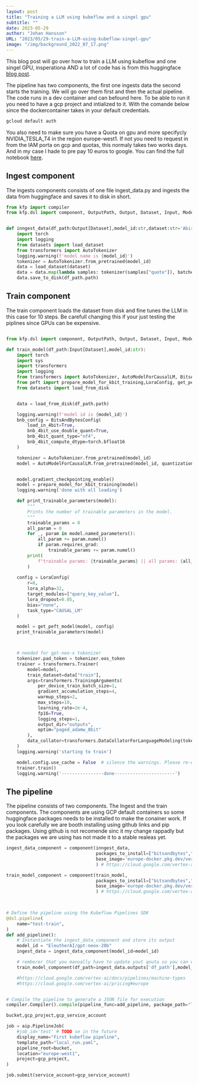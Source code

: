 ```yaml
---
layout: post
title: "Training a LLM using kubeflow and a singel gpu"
subtitle: ""
date: 2023-05-29
author: "Johan Hansson"
URL: "2023/05/29-train-a-LLM-using-kubeflow-singel-gpu"
image: "/img/background_2022_07_17.png"
---
```



This blog post will go over how to train a LLM using kubeflow and one singel GPU, insperationa AND a lot of code has is from this huggingface [blog post](https://huggingface.co/blog/4bit-transformers-bitsandbytes).


The pipeline has two components, the first one ingests data the second starts the training. We will go over them first and then the actual pipeline. The code runs in a dev container and can befound here. To be able to run it you need to have a gcp project and intialized to it. With the comande below since the dockercontainer takes in your default credentials. 

```bash
gcloud default auth
```

You also need to make sure you have a Quota on gpu and more specifycly NVIDIA_TESLA_T4 in the region europe-west1. If not you need to request in from the IAM porta on gcp and quotas, this normaly takes two works days. And in my case I hade to pre pay 10 euros to google. You can find the full notebook [here](https://github.com/Njorda/kubeflowpipline_LLM).




## Ingest component 


The ingests components consists of one file ingest_data.py and ingests the data from huggingface and saves it to disk in short. 

```python 
from kfp import compiler
from kfp.dsl import component, OutputPath, Output, Dataset, Input, Model, Metrics


def inngest_data(df_path:Output[Dataset],model_id:str,dataset:str='Abirate/english_quotes'): 
    import torch
    import logging
    from datasets import load_dataset
    from transformers import AutoTokenizer
    logging.warning(f'model name is {model_id}')
    tokenizer = AutoTokenizer.from_pretrained(model_id)
    data = load_dataset(dataset)
    data = data.map(lambda samples: tokenizer(samples["quote"]), batched=True)
    data.save_to_disk(df_path.path)

```



## Train component 

The train component loads the dataset from disk and fine tunes  the LLM in this case for 10 steps. Be carefull changing this if your just testing the piplines since GPUs can be expensive. 

```python 

from kfp.dsl import component, OutputPath, Output, Dataset, Input, Model, Metrics

def train_model(df_path:Input[Dataset],model_id:str): 
    import torch
    import sys
    import transformers
    import logging
    from transformers import AutoTokenizer, AutoModelForCausalLM, BitsAndBytesConfig
    from peft import prepare_model_for_kbit_training,LoraConfig, get_peft_model
    from datasets import load_from_disk


    data = load_from_disk(df_path.path)

    logging.warning(f'model id is {model_id}')
    bnb_config = BitsAndBytesConfig(
        load_in_4bit=True,
        bnb_4bit_use_double_quant=True,
        bnb_4bit_quant_type="nf4",
        bnb_4bit_compute_dtype=torch.bfloat16
    )

    tokenizer = AutoTokenizer.from_pretrained(model_id)
    model = AutoModelForCausalLM.from_pretrained(model_id, quantization_config=bnb_config, device_map={"":0})


    model.gradient_checkpointing_enable()
    model = prepare_model_for_kbit_training(model)
    logging.warning('done with all loading')

    def print_trainable_parameters(model):
        """
        Prints the number of trainable parameters in the model.
        """
        trainable_params = 0
        all_param = 0
        for _, param in model.named_parameters():
            all_param += param.numel()
            if param.requires_grad:
                trainable_params += param.numel()
        print(
            f"trainable params: {trainable_params} || all params: {all_param} || trainable%: {100 * trainable_params / all_param}"
        )
    
    config = LoraConfig(
        r=8, 
        lora_alpha=32, 
        target_modules=["query_key_value"], 
        lora_dropout=0.05, 
        bias="none", 
        task_type="CAUSAL_LM"
    )

    model = get_peft_model(model, config)
    print_trainable_parameters(model)



    # needed for gpt-neo-x tokenizer
    tokenizer.pad_token = tokenizer.eos_token
    trainer = transformers.Trainer(
        model=model,
        train_dataset=data["train"],
        args=transformers.TrainingArguments(
            per_device_train_batch_size=1,
            gradient_accumulation_steps=4,
            warmup_steps=2,
            max_steps=10,
            learning_rate=2e-4,
            fp16=True,
            logging_steps=1,
            output_dir="outputs",
            optim="paged_adamw_8bit"
        ),
        data_collator=transformers.DataCollatorForLanguageModeling(tokenizer, mlm=False),
    )
    logging.warning('starting to train')

    model.config.use_cache = False  # silence the warnings. Please re-enable for inference!
    trainer.train()
    logging.warning('----------------done-----------------------')

```


## The pipeline

The pipeline consists of two components. The Ingest and the train components. The components are using GCP default containers so some huggingface packages needs to be installed to make the conainer work. If you look carefully we are booth installing using github links and pip packages. Using github is not recomende sinc it my change rappadly but the packages we are using has not made it to a stable realeas yet. 

```python 
ingest_data_component = component(inngest_data,
                                  packages_to_install=["bitsandbytes","peft==0.3.0","transformers==4.29.2", "accelerate==0.19.0", "datasets==2.12.0"],
                                  base_image='europe-docker.pkg.dev/vertex-ai/training/pytorch-gpu.1-13.py310:latest'
                                  ) # https://cloud.google.com/vertex-ai/docs/training/pre-built-containers

train_model_component = component(train_model,
                                  packages_to_install=["bitsandbytes","git+https://github.com/huggingface/peft.git","transformers==4.29.2", "accelerate==0.19.0", "datasets==2.12.0"],
                                  base_image='europe-docker.pkg.dev/vertex-ai/training/pytorch-gpu.1-13.py310:latest'
                                  ) # https://cloud.google.com/vertex-ai/docs/training/pre-built-containers
                                  
```


```python 

# Define the pipeline using the Kubeflow Pipelines SDK
@dsl.pipeline(
    name="test-train",
)
def add_pipeline():
    # Instantiate the ingest_data_component and store its output
    model_id = "EleutherAI/gpt-neox-20b"
    ingest_data = ingest_data_component(model_id=model_id)

    # remberer that you manually have to update yout qouta so you can use gpu's https://stackoverflow.com/questions/53415180/gcp-error-quota-gpus-all-regions-exceeded-limit-0-0-globally
    train_model_component(df_path=ingest_data.outputs['df_path'],model_id=model_id).set_cpu_limit('4').set_memory_limit('60G').add_node_selector_constraint('NVIDIA_TESLA_T4').set_gpu_limit('1') 

    #https://cloud.google.com/vertex-ai/docs/pipelines/machine-types
    #https://cloud.google.com/vertex-ai/pricing#europe


# Compile the pipeline to generate a JSON file for execution
compiler.Compiler().compile(pipeline_func=add_pipeline, package_path="local_run.yaml")

```



```python 
bucket,gcp_project,gcp_service_account

job = aip.PipelineJob(
    #job_id='test' # TODO se in the future
    display_name="First kubeflow pipeline",
    template_path="local_run.yaml",
    pipeline_root=bucket,
    location="europe-west1",
    project=gcp_project,
)

job.submit(service_account=gcp_service_account)
```